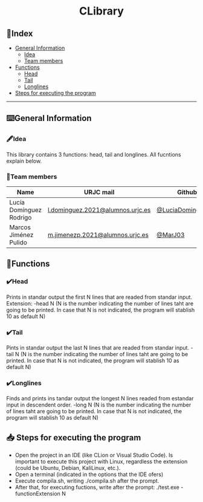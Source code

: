 # <p align="center"> CLibrary </p>
## 📑Index
- [General Information](general-information)
  - [Idea](idea)
  - [Team members](team-members)
- [Functions](functions)
  - [Head](head)
  - [Tail](tail)
  - [Longlines](longlines)
- [Steps for executing the program](steps-for-executing-the-program)


***   
## ⌨️General Information

### 🖋️Idea
This library contains 3 functions: head, tail and longlines. All fucntions explain below.


### 👷Team members
| Name | URJC mail | Github user |
| ------------- | ------------- | ----------- |
| Lucía Domínguez Rodrigo| l.dominguez.2021@alumnos.urjc.es | [@LuciaDominguezRodrigo](https://github.com/LuciaDominguezRodrigo) |
| Marcos Jiménez Pulido  | m.jimenezp.2021@alumnos.urjc.es  | [@MarJ03](https://github.com/MarJ03) |

## 🚀Functions
### ✔️Head
Prints in standar output the first N lines that are readed from standar input. Extension: -head N (N is the number indicating the number of lines taht are going to be printed. In case that N is not indicated, the program will stablish 10 as default N)
### ✔️Tail
Pints in standar output the last N lines that are readed from standar input.  -tail N (N is the number indicating the number of lines taht are going to be printed. In case that N is not indicated, the program will stablish 10 as default N)
### ✔️Longlines
Finds and prints ins tandar output the longest N lines readed from estandar input in descendent order.  -long N (N is the number indicating the number of lines taht are going to be printed. In case that N is not indicated, the program will stablish 10 as default N)

## 📥 Steps for executing the program
 - Open the project in an IDE (like CLion or Visual Studio Code). Is important to execute this project with Linux, regardless the extension (could be Ubuntu, Debian, KaliLinux, etc.).
 - Open a terminal (indicated in the options that the IDE ofers)
 - Execute compila.sh, writing ./compila.sh after the prompt.
 - After that, for executing fuctions, write after the prompt: ./test.exe -functionExtension N
